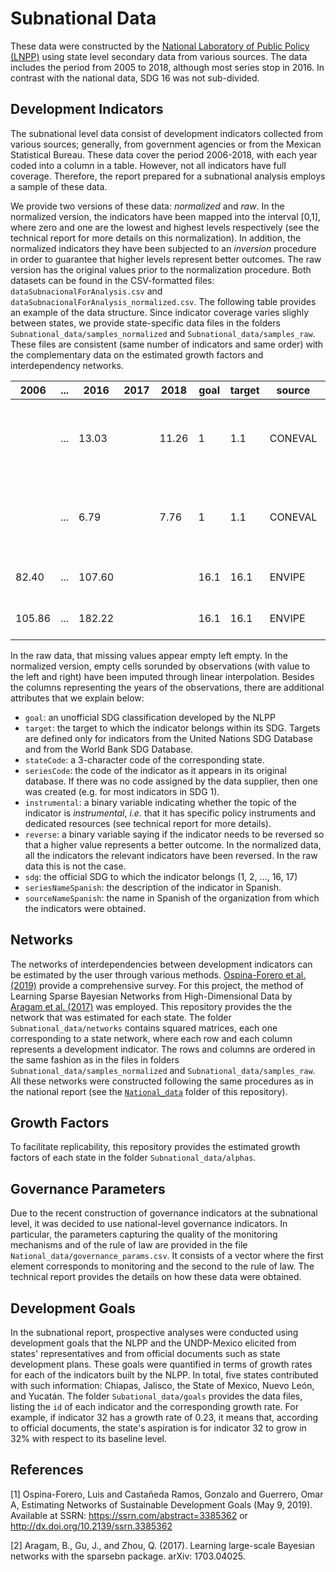 # Subnational Data

These data were constructed by the [National Laboratory of Public Policy (LNPP)](https://www.lnpp.mx) using state level secondary data from various sources.
The data includes the period from 2005 to 2018, although most series stop in 2016. 
In contrast with the national data, SDG 16 was not sub-divided.


## Development Indicators
The subnational level data consist of development indicators collected from various sources; generally, from government agencies or from the Mexican Statistical Bureau.
These data cover the period 2006-2018, with each year coded into a column in a table. However, not all indicators have full coverage.
Therefore, the report prepared for a subnational analysis employs a sample of these data.

We provide two versions of these data: *normalized* and *raw*.
In the normalized version, the indicators have been mapped into the interval [0,1], where zero and one are the lowest and highest levels respectively (see the technical report for more details on this normalization).
In addition, the normalized indicators they have been subjected to an *inversion* procedure in order to guarantee that higher levels represent better outcomes.
The raw version has the original values prior to the normalization procedure.
Both datasets can be found in the CSV-formatted files: `dataSubnacionalForAnalysis.csv` and `dataSubnacionalForAnalysis_normalized.csv`.
The following table provides an example of the data structure.
Since indicator coverage varies slighly between states, we provide state-specific data files in the folders `Subnational_data/samples_normalized` and `Subnational_data/samples_raw`.
These files are consistent (same number of indicators and same order) with the complementary data on the estimated growth factors and interdependency networks.


| 2006 | ... | 2016 | 2017 | 2018 | goal | target | source | countryCode | seriesCode | seriesName | instrumental | reverse |
| --- | --- | --- | --- | --- | --- | --- | --- | --- | --- | --- | --- | --- |
| |... | 13.03 | | 11.26 | 1 | 1.1 | CONEVAL | CHP | 3 | Porcentaje de poblacion vulnerable por ingresos | 1 | 1 |
| |... |6.79 | | 7.76| 1|1.1|CONEVAL|CMX|3|Porcentaje de poblacion vulnerable por ingresos|1|1|
|82.40 | ...|107.60|||16.1|16.1|ENVIPE|AGU|185|Tasa de robo a negocio|1|1|
|105.86|...|182.22|||16.1|16.1|ENVIPE|BCN|185|Tasa de robo a negocio|1|1|

In the raw data, that missing values appear empty left empty.
In the normalized version, empty cells sorunded by observations (with value to the left and right) have been imputed through linear interpolation.
Besides the columns representing the years of the observations, there are additional attributes that we explain below:

* `goal`: an unofficial SDG classification developed by the NLPP
* `target`: the target to which the indicator belongs within its SDG. Targets are defined only for indicators from the United Nations SDG Database and from the World Bank SDG Database.
* `stateCode`: a 3-character code of the corresponding state.
* `seriesCode`: the code of the indicator as it appears in its original database. If there was no code assigned by the data supplier, then one was created (e.g. for most indicators in SDG 1).
* `instrumental`: a binary variable indicating whether the topic of the indicator is *instrumental*, *i.e.* that it has specific policy instruments and dedicated resources (see technical report for more details).
* `reverse`: a binary variable saying if the indicator needs to be reversed so that a higher value represents a better outcome. In the normalized data, all the indicators the relevant indicators have been reversed. In the raw data this is not the case.
* `sdg`: the official SDG to which the indicator belongs (1, 2, ..., 16, 17)
* `seriesNameSpanish`: the description of the indicator in Spanish.
* `sourceNameSpanish`: the name in Spanish of the organization from which the indicators were obtained.


## Networks
The networks of interdependencies between development indicators can be estimated by the user through various methods. [Ospina-Forero et al. (2019)](http://dx.doi.org/10.2139/ssrn.3385362) provide a comprehensive survey.
For this project, the method of Learning Sparse Bayesian Networks from High-Dimensional Data by [Aragam et al. (2017)](https://github.com/itsrainingdata/sparsebn) was employed.
This repository provides the the network that was estimated for each state.
The folder `Subnational_data/networks` contains squared matrices, each one corresponding to a state network, where each row and each column represents a development indicator.
The rows and columns are ordered in the same fashion as in the files in folders `Subnational_data/samples_normalized` and `Subnational_data/samples_raw`.
All these networks were constructed following the same procedures as in the national report (see the [`National_data`](https://github.com/oguerrer/PPI4SD/tree/master/National_data) folder of this repository).

## Growth Factors
To facilitate replicability, this repository provides the estimated growth factors of each state in the folder `Subnational_data/alphas`.

## Governance Parameters
Due to the recent construction of governance indicators at the subnational level, it was decided to use national-level governance indicators.
In particular, the parameters capturing the quality of the monitoring mechanisms and of the rule of law are provided in the file `National_data/governance_params.csv`.
It consists of a vector where the first element corresponds to monitoring and the second to the rule of law.
The technical report provides the details on how these data were obtained.

## Development Goals
In the subnational report, prospective analyses were conducted using development goals that the NLPP and the UNDP-Mexico elicited from states' representatives and from official documents such as state development plans.
These goals were quantified in terms of growth rates for each of the indicators built by the NLPP.
In total, five states contributed with such information: Chiapas, Jalisco, the State of Mexico, Nuevo León, and Yucatán.
The folder `Subational_data/goals` provides the data files, listing the `id` of each indicator and the corresponding growth rate.
For example, if indicator 32 has a growth rate of 0.23, it means that, according to official documents, the state's aspiration is for indicator 32 to grow in 32% with respect to its baseline level.

## References

[1] Ospina-Forero, Luis and Castañeda Ramos, Gonzalo and Guerrero, Omar A, Estimating Networks of Sustainable Development Goals (May 9, 2019). Available at SSRN: https://ssrn.com/abstract=3385362 or http://dx.doi.org/10.2139/ssrn.3385362 

[2] Aragam, B., Gu, J., and Zhou, Q. (2017). Learning large-scale Bayesian networks with the sparsebn package. arXiv: 1703.04025.
